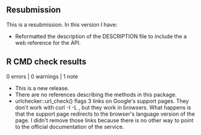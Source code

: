## Resubmission

This is a resubmission. In this version I have:

* Reformatted the description of the DESCRIPTION file to include the a web reference for the API.

## R CMD check results

0 errors | 0 warnings | 1 note

* This is a new release.
* There are no references describing the methods in this package.
* urlchecker::url_check() flags 3 links on Google's support pages. They don't work with curl -I -L <link>, but they work in browsers. What happens is that the support page redirects to the browser's language version of the page. I didn't remove those links because there is no other way to point to the official documentation of the service.
